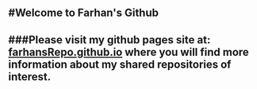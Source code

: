 #Welcome to Farhan's Github 
---
###Please visit my github pages site at: [farhansRepo.github.io](http://www.farhansRepo.github.io) where you will find more information about my shared repositories of interest.
---


